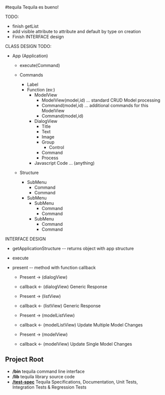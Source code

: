 #tequila
Tequila es bueno!

TODO:
* finish getList
* add visible attribute to attribute and default by type on creation
* Finish INTERFACE design

CLASS DESIGN TODO:

* App (Application)
    * execute(Command)
    * Commands
        * Label
        * Function (ex:)
            * ModelView
                * ModelView(model,id) ...  standard CRUD Model processing
                * Command(model,id) ... additional commands for this ModelView
                * Command(model,id)
            * DialogView
                * Title
                * Text
                * Image
                * Group
                    * Control
                * Command
                * Process
            * Javascript Code ... (anything)

    * Structure
        * SubMenu
            * Command
            * Command
        * SubMenu
            * SubMenu
                * Command
                * Command
            * SubMenu
                * Command
                * Command

INTERFACE DESIGN

* getApplicationStructure -- returns object with app structure

* execute

* present -- method with function callback

    * Present       -> (dialogView)
    * callback      <- (dialogView)     Generic Response

    * Present       -> (listView)
    * callback      <- (listView)       Generic Response

    * Present       -> (modelListView)
    * callback      <- (modelListView)  Update Multiple Model Changes

    * Present       -> (modelView)
    * callback      <- (modelView)      Update Single Model Changes

## Project Root
+ **/bin** tequila command line interface
+ **/lib** tequila library source code
+ [**/test-spec**](test-spec/README.md) Tequila Specifications, Documentation, Unit Tests, Integration Tests & Regression Tests
